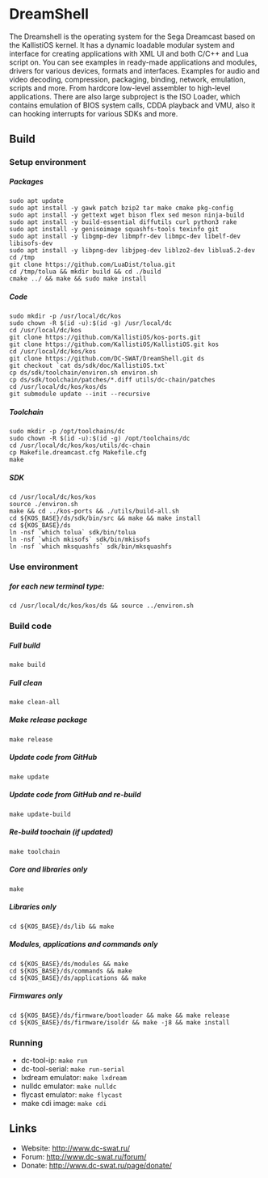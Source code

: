 DreamShell
==========

The Dreamshell is the operating system for the Sega Dreamcast based on the KallistiOS kernel.
It has a dynamic loadable modular system and  interface for creating applications with XML UI and both C/C++ and Lua script on.
You can see examples in ready-made applications and modules, drivers for various devices, formats and interfaces. Examples for audio and video decoding, compression, packaging, binding, network, emulation, scripts and more. From hardcore low-level assembler to high-level applications.
There are also large subproject is the ISO Loader, which contains emulation of BIOS system calls, CDDA playback and VMU, also it can hooking interrupts for various SDKs and more.


## Build

### Setup environment
##### Packages
```console
sudo apt update
sudo apt install -y gawk patch bzip2 tar make cmake pkg-config
sudo apt install -y gettext wget bison flex sed meson ninja-build
sudo apt install -y build-essential diffutils curl python3 rake
sudo apt install -y genisoimage squashfs-tools texinfo git
sudo apt install -y libgmp-dev libmpfr-dev libmpc-dev libelf-dev libisofs-dev
sudo apt install -y libpng-dev libjpeg-dev liblzo2-dev liblua5.2-dev
cd /tmp
git clone https://github.com/LuaDist/tolua.git
cd /tmp/tolua && mkdir build && cd ./build
cmake ../ && make && sudo make install
```
##### Code
```console
sudo mkdir -p /usr/local/dc/kos
sudo chown -R $(id -u):$(id -g) /usr/local/dc
cd /usr/local/dc/kos
git clone https://github.com/KallistiOS/kos-ports.git
git clone https://github.com/KallistiOS/KallistiOS.git kos
cd /usr/local/dc/kos/kos
git clone https://github.com/DC-SWAT/DreamShell.git ds
git checkout `cat ds/sdk/doc/KallistiOS.txt`
cp ds/sdk/toolchain/environ.sh environ.sh
cp ds/sdk/toolchain/patches/*.diff utils/dc-chain/patches
cd /usr/local/dc/kos/kos/ds
git submodule update --init --recursive
```
##### Toolchain
```console
sudo mkdir -p /opt/toolchains/dc
sudo chown -R $(id -u):$(id -g) /opt/toolchains/dc
cd /usr/local/dc/kos/kos/utils/dc-chain
cp Makefile.dreamcast.cfg Makefile.cfg
make
```
##### SDK
```console
cd /usr/local/dc/kos/kos
source ./environ.sh
make && cd ../kos-ports && ./utils/build-all.sh
cd ${KOS_BASE}/ds/sdk/bin/src && make && make install
cd ${KOS_BASE}/ds
ln -nsf `which tolua` sdk/bin/tolua
ln -nsf `which mkisofs` sdk/bin/mkisofs
ln -nsf `which mksquashfs` sdk/bin/mksquashfs
```

### Use environment
##### for each new terminal type:
```console
cd /usr/local/dc/kos/kos/ds && source ../environ.sh
```

### Build code
##### Full build
```console
make build
```
##### Full clean
```console
make clean-all
```
##### Make release package
```console
make release
```
##### Update code from GitHub
```console
make update
```
##### Update code from GitHub and re-build
```console
make update-build
```
##### Re-build toochain (if updated)
```console
make toolchain
```
##### Core and libraries only
```console
make
```
##### Libraries only
```console
cd ${KOS_BASE}/ds/lib && make
```
##### Modules, applications and commands only
```console
cd ${KOS_BASE}/ds/modules && make
cd ${KOS_BASE}/ds/commands && make
cd ${KOS_BASE}/ds/applications && make
```
##### Firmwares only
```console
cd ${KOS_BASE}/ds/firmware/bootloader && make && make release
cd ${KOS_BASE}/ds/firmware/isoldr && make -j8 && make install
```

### Running
- dc-tool-ip: `make run`
- dc-tool-serial: `make run-serial`
- lxdream emulator: `make lxdream`
- nulldc emulator: `make nulldc`
- flycast emulator: `make flycast`
- make cdi image: `make cdi`

## Links
- Website: http://www.dc-swat.ru/ 
- Forum: http://www.dc-swat.ru/forum/ 
- Donate: http://www.dc-swat.ru/page/donate/
